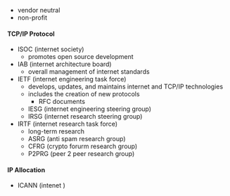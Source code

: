 - vendor neutral
- non-profit

#### TCP/IP Protocol
- ISOC (internet society)
	- promotes open source development 
- IAB (internet architecture board)
	- overall management of internet standards
- IETF (internet engineering task force)
	- develops, updates, and maintains internet and TCP/IP technologies
	- includes the creation of new protocols
		- RFC documents
	- IESG (internet engineering steering group)
	- IRSG (internet research steering group)
- IRTF (internet research task force)
	- long-term research
	- ASRG (anti spam research group)
	- CFRG (crypto forurm research group)
	- P2PRG (peer 2 peer research group)

#### IP Allocation
- ICANN (intenet )